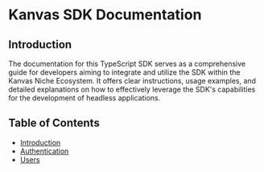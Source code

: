 # Kanvas SDK Documentation
## Introduction
The documentation for this TypeScript SDK serves as a comprehensive guide for developers aiming to integrate and utilize the SDK within the Kanvas Niche Ecosystem. It offers clear instructions, usage examples, and detailed explanations on how to effectively leverage the SDK's capabilities for the development of headless applications. 
## Table of Contents

- [Introduction](./introduction.md)
- [Authentication](./auth.md)
- [Users](./users.md)
